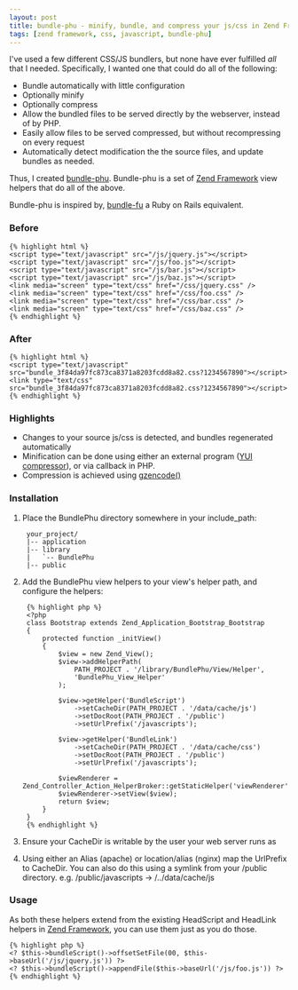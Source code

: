 ```yaml
---
layout: post
title: bundle-phu - minify, bundle, and compress your js/css in Zend Framework
tags: [zend framework, css, javascript, bundle-phu]
---
```


I've used a few different CSS/JS bundlers, but none have ever fulfilled _all_ 
that I needed. Specifically, I wanted one that could do all of the following:

* Bundle automatically with little configuration
* Optionally minify
* Optionally compress
* Allow the bundled files to be served directly by the webserver, instead of 
by PHP.
* Easily allow files to be served compressed, but without recompressing on every request
* Automatically detect modification the the source files, and update bundles as needed.

Thus, I created [bundle-phu][1]. Bundle-phu is a set of [Zend Framework][2] view helpers
that do all of the above.

Bundle-phu is inspired by, [bundle-fu][4] a Ruby on Rails equivalent.

### Before

    {% highlight html %}
    <script type="text/javascript" src="/js/jquery.js"></script>
    <script type="text/javascript" src="/js/foo.js"></script>
    <script type="text/javascript" src="/js/bar.js"></script>
    <script type="text/javascript" src="/js/baz.js"></script>
    <link media="screen" type="text/css" href="/css/jquery.css" />
    <link media="screen" type="text/css" href="/css/foo.css" />
    <link media="screen" type="text/css" href="/css/bar.css" />
    <link media="screen" type="text/css" href="/css/baz.css" />
    {% endhighlight %}
    
### After

    {% highlight html %}
    <script type="text/javascript" src="bundle_3f84da97fc873ca8371a8203fcdd8a82.css?1234567890"></script>
    <link type="text/css" src="bundle_3f84da97fc873ca8371a8203fcdd8a82.css?1234567890"></script>
    {% endhighlight %}

### Highlights

* Changes to your source js/css is detected, and bundles regenerated automatically
* Minification can be done using either an external program ([YUI compressor][5]), or
via callback in PHP.
* Compression is achieved using [gzencode()][6]

### Installation

1. Place the BundlePhu directory somewhere in your include_path:

        your_project/
        |-- application
        |-- library
        |   `-- BundlePhu
        |-- public

2. Add the BundlePhu view helpers to your view's helper path, and configure the helpers:

        {% highlight php %}
        <?php
        class Bootstrap extends Zend_Application_Bootstrap_Bootstrap
        {
            protected function _initView()
            {
                $view = new Zend_View();
                $view->addHelperPath(
                    PATH_PROJECT . '/library/BundlePhu/View/Helper',
                    'BundlePhu_View_Helper'
                );

                $view->getHelper('BundleScript')
                    ->setCacheDir(PATH_PROJECT . '/data/cache/js')
                    ->setDocRoot(PATH_PROJECT . '/public')
                    ->setUrlPrefix('/javascripts');

                $view->getHelper('BundleLink')
                    ->setCacheDir(PATH_PROJECT . '/data/cache/css')
                    ->setDocRoot(PATH_PROJECT . '/public')
                    ->setUrlPrefix('/javascripts');

                $viewRenderer = Zend_Controller_Action_HelperBroker::getStaticHelper('viewRenderer');
                $viewRenderer->setView($view);
                return $view;
            }
        }
        {% endhighlight %}

3.  Ensure your CacheDir is writable by the user your web server runs as
4.  Using either an Alias (apache) or location/alias (nginx) map the UrlPrefix to CacheDir.
    You can also do this using a symlink from your /public directory.
    e.g. /public/javascripts -> /../data/cache/js

### Usage

As both these helpers extend from the existing HeadScript and HeadLink helpers in [Zend Framework][1],
you can use them just as you do those.
  
    {% highlight php %}
    <? $this->bundleScript()->offsetSetFile(00, $this->baseUrl('/js/jquery.js')) ?>
    <? $this->bundleScript()->appendFile($this->baseUrl('/js/foo.js')) ?>
    {% endhighlight %}


[1]: http://github.com/hobodave/bundle-phu
[2]: http://framework.zend.com/
[3]: http://github.com/hobodave/bundle-phu/issues
[4]: http://code.google.com/p/bundle-fu/
[5]: http://developer.yahoo.com/yui/compressor/
[6]: http://php.net/gzencode